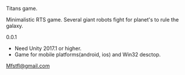 Titans game.

Minimalistic RTS game. Several giant robots fight for planet's to rule the galaxy.

0.0.1

* Need Unity 2017.1 or higher.
* Game for mobile platforms(android, ios) and Win32 desctop.

Mfstfl@gmail.com